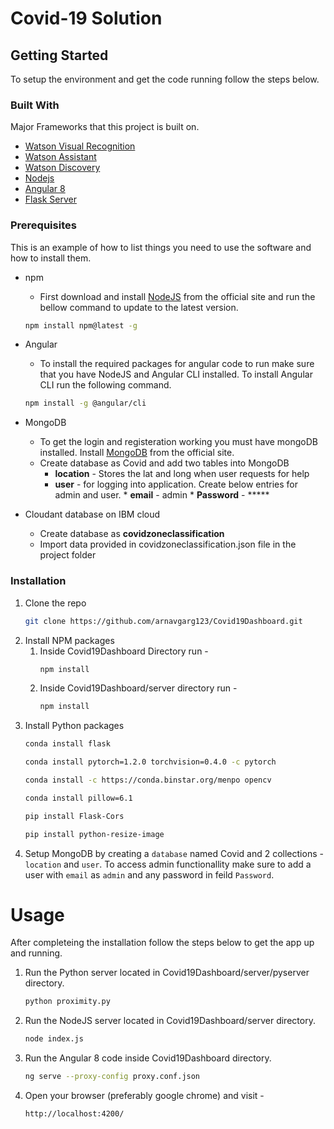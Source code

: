 # Covid-19 Solution

## Getting Started
To setup the environment and get the code running follow the steps below.

### Built With
Major Frameworks that this project is built on.
* [Watson Visual Recognition](https://www.ibm.com/in-en/cloud/watson-visual-recognition)
* [Watson Assistant](https://www.ibm.com/cloud/watson-assistant/)
* [Watson Discovery](https://www.ibm.com/in-en/cloud/watson-discovery)
* [Nodejs](https://nodejs.org/en/)
* [Angular 8](https://angular.io/)
* [Flask Server](https://flask.palletsprojects.com/en/1.1.x/)

### Prerequisites

This is an example of how to list things you need to use the software and how to install them.
* npm
    * First download and install [NodeJS](https://nodejs.org/en/) from the official site and run     the bellow command to update to the latest version.
    ```sh
    npm install npm@latest -g
    ```
* Angular
    * To install the required packages for angular code to run make sure that you have NodeJS and Angular CLI installed. To install Angular CLI run the following command.
    ```sh
    npm install -g @angular/cli
    ```
* MongoDB
    * To get the login and registeration working you must have mongoDB installed. Install [MongoDB](https://www.mongodb.com/download-center/community) from the official site.
    * Create database as Covid and add two tables into MongoDB
	    * **location** - Stores the lat and long when user requests for help
	    * **user** - for logging into application. Create below entries for admin and user.
			    * **email** - admin
			    * **Password** - *****

* Cloudant database on IBM cloud 
	* Create database as **covidzoneclassification**
	* Import data provided in covidzoneclassification.json file in the project folder
  

### Installation

1. Clone the repo
   ```sh
   git clone https://github.com/arnavgarg123/Covid19Dashboard.git
   ```
2. Install NPM packages
    1. Inside Covid19Dashboard Directory run -
        ```sh
        npm install
        ```
    2. Inside Covid19Dashboard/server directory run - 
        ```sh
        npm install
        ```
3. Install Python packages
    ```sh
    conda install flask
    ```
    ```sh
    conda install pytorch=1.2.0 torchvision=0.4.0 -c pytorch
    ```
    ```sh
    conda install -c https://conda.binstar.org/menpo opencv
    ```
    ```sh
    conda install pillow=6.1
    ```
    ```sh
    pip install Flask-Cors
    ```
    ```sh
    pip install python-resize-image
    ```
4. Setup MongoDB by creating a `database` named Covid and 2 collections -`location` and `user`. To access admin functionallity make sure to add a user with `email` as `admin` and any password in feild `Password`.
# Usage
After completeing the installation follow the steps below to get the app up and running. 
1. Run the Python server located in Covid19Dashboard/server/pyserver directory.
    ```sh
    python proximity.py
    ```
2. Run the NodeJS server located in Covid19Dashboard/server directory.
    ```sh
    node index.js
    ```
3. Run the Angular 8 code inside Covid19Dashboard directory.
    ```sh
    ng serve --proxy-config proxy.conf.json
    ```
4. Open your browser (preferably google chrome) and visit -
    ```sh
    http://localhost:4200/
    ```
